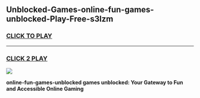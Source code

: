
## Unblocked-Games-online-fun-games-unblocked-Play-Free-s3lzm
<h3>
<a href="https://premium76.site?title=online-fun-games-unblocked&ref=17A">CLICK TO PLAY</a></h3>
<hr>

<h3>
<a href="https://premium76.site?title=online-fun-games-unblocked&ref=17A">CLICK 2 PLAY</a>
  
</h3>

<a href="https://premium76.site?title=online-fun-games-unblocked&ref=17A"><img src="https://clearcache.store/games.png"></a>


**online-fun-games-unblocked games unblocked: Your Gateway to Fun and Accessible Online Gaming**
